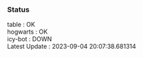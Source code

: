 ### Status


table : OK  
hogwarts : OK  
icy-bot : DOWN  
Latest Update : 2023-09-04 20:07:38.681314
